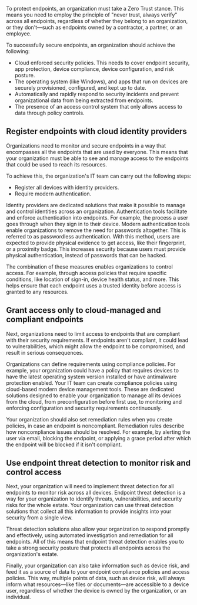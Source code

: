 To protect endpoints, an organization must take a Zero Trust stance. This means you need to employ the principle of "never trust, always verify" across all endpoints, regardless of whether they belong to an organization, or they don't—such as endpoints owned by a contractor, a partner, or an employee.

To successfully secure endpoints, an organization should achieve the following:

- Cloud enforced security policies. This needs to cover endpoint security, app protection, device compliance, device configuration, and risk posture.
- The operating system (like Windows), and apps that run on devices are securely provisioned, configured, and kept up to date.
- Automatically and rapidly respond to security incidents and prevent organizational data from being extracted from endpoints.
- The presence of an access control system that only allows access to data through policy controls.

## Register endpoints with cloud identity providers

Organizations need to monitor and secure endpoints in a way that encompasses all the endpoints that are used by everyone. This means that your organization must be able to see and manage access to the endpoints that could be used to reach its resources.  

To achieve this, the organization's IT team can carry out the following steps: 

- Register all devices with identity providers.
- Require modern authentication.

Identity providers are dedicated solutions that make it possible to manage and control identities across an organization. Authentication tools facilitate and enforce authentication into endpoints. For example, the process a user goes through when they sign in to their device. Modern authentication tools enable organizations to remove the need for passwords altogether. This is referred to as passwordless authentication. With this method, users are expected to provide physical evidence to get access, like their fingerprint, or a proximity badge. This increases security because users must provide physical authentication, instead of passwords that can be hacked.

The combination of these measures enables organizations to control access. For example, through access policies that require specific conditions, like location of sign-in, device health status, and more. This helps ensure that each endpoint uses a trusted identity before access is granted to any resources.

## Grant access only to cloud-managed and compliant endpoints

Next, organizations need to limit access to endpoints that are compliant with their security requirements. If endpoints aren't compliant, it could lead to vulnerabilities, which might allow the endpoint to be compromised, and result in serious consequences.

Organizations can define requirements using compliance policies. For example, your organization could have a policy that requires devices to have the latest operating system version installed or have antimalware protection enabled. Your IT team can create compliance policies using cloud-based modern device management tools. These are dedicated solutions designed to enable your organization to manage all its devices from the cloud, from preconfiguration before first use, to monitoring and enforcing configuration and security requirements continuously.

Your organization should also set remediation rules when you create policies, in case an endpoint is noncompliant. Remediation rules describe how noncompliance issues should be resolved. For example, by alerting the user via email, blocking the endpoint, or applying a grace period after which the endpoint will be blocked if it isn't compliant.

## Use endpoint threat detection to monitor risk and control access

Next, your organization will need to implement threat detection for all endpoints to monitor risk across all devices. Endpoint threat detection is a way for your organization to identify threats, vulnerabilities, and security risks for the whole estate. Your organization can use threat detection solutions that collect all this information to provide insights into your security from a single view.

Threat detection solutions also allow your organization to respond promptly and effectively, using automated investigation and remediation for all endpoints. All of this means that endpoint threat detection enables you to take a strong security posture that protects all endpoints across the organization's estate.

Finally, your organization can also take information such as device risk, and feed it as a source of data to your endpoint compliance policies and access policies. This way, multiple points of data, such as device risk, will always inform what resources—like files or documents—are accessible to a device user, regardless of whether the device is owned by the organization, or an individual.
